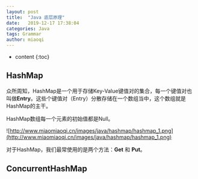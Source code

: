 ```yaml
---
layout: post
title:  "Java 底层原理"
date:   2019-12-17 17:38:04
categories: Java
tags: Grammar
author: miaoqi
---
```


* content
{:toc}
## HashMap

众所周知，HashMap是一个用于存储Key-Value键值对的集合，每一个键值对也叫做**Entry**。这些个键值对（Entry）分散存储在一个数组当中，这个数组就是HashMap的主干。

HashMap数组每一个元素的初始值都是Null。

![http://www.miaomiaoqi.cn/images/java/hashmap/hashmap_1.png](http://www.miaomiaoqi.cn/images/java/hashmap/hashmap_1.png)

对于HashMap，我们最常使用的是两个方法：**Get** 和 **Put**。



## ConcurrentHashMap